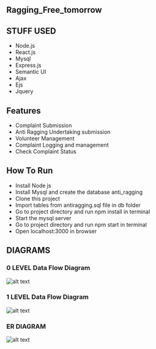 ## Ragging_Free_tomorrow

## STUFF USED
* Node.js
* React.js
* Mysql
* Express.js
* Semantic UI
* Ajax
* Ejs
* Jquery

## Features
* Complaint Submission
* Anti Ragging Undertaking submission
* Volunteer Management
* Complaint Logging and management
* Check Complaint Status

## How To Run
* Install Node js
* Install Mysql and create the database anti_ragging
* Clone this project
* Import tables from antiragging.sql file in db folder
* Go to project directory and run npm install in terminal
* Start the mysql server
* Go to project directory and run npm start in terminal
* Open localhost:3000 in browser


## DIAGRAMS
### 0 LEVEL Data Flow Diagram
![alt text](https://github.com/anaitapal054/Ragging_Free_tomorrow/blob/main/Diagrams/Screenshot%202024-06-09%20at%201.06.33%E2%80%AFAM.png)  
### 1 LEVEL Data Flow Diagram
![alt text]()  
### ER DIAGRAM
![alt text]()  
